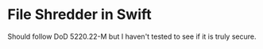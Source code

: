 # File Shredder in Swift

Should follow DoD 5220.22-M but I haven't tested to see if it is truly secure.
